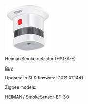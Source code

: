 ![icon](icon.png)

Heiman Smoke detector (HS1SA-E)

[Buy](http://alli.pub/5wabnp)

Updated in SLS firmware: 2021.07.14d1

Zigbee models:

HEIMAN / SmokeSensor-EF-3.0
